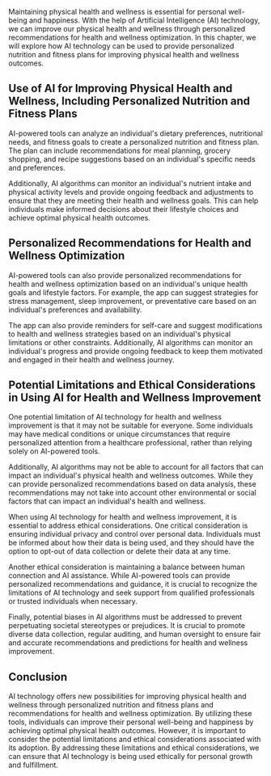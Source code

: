 
Maintaining physical health and wellness is essential for personal well-being and happiness. With the help of Artificial Intelligence (AI) technology, we can improve our physical health and wellness through personalized recommendations for health and wellness optimization. In this chapter, we will explore how AI technology can be used to provide personalized nutrition and fitness plans for improving physical health and wellness outcomes.

Use of AI for Improving Physical Health and Wellness, Including Personalized Nutrition and Fitness Plans
--------------------------------------------------------------------------------------------------------

AI-powered tools can analyze an individual's dietary preferences, nutritional needs, and fitness goals to create a personalized nutrition and fitness plan. The plan can include recommendations for meal planning, grocery shopping, and recipe suggestions based on an individual's specific needs and preferences.

Additionally, AI algorithms can monitor an individual's nutrient intake and physical activity levels and provide ongoing feedback and adjustments to ensure that they are meeting their health and wellness goals. This can help individuals make informed decisions about their lifestyle choices and achieve optimal physical health outcomes.

Personalized Recommendations for Health and Wellness Optimization
-----------------------------------------------------------------

AI-powered tools can also provide personalized recommendations for health and wellness optimization based on an individual's unique health goals and lifestyle factors. For example, the app can suggest strategies for stress management, sleep improvement, or preventative care based on an individual's preferences and availability.

The app can also provide reminders for self-care and suggest modifications to health and wellness strategies based on an individual's physical limitations or other constraints. Additionally, AI algorithms can monitor an individual's progress and provide ongoing feedback to keep them motivated and engaged in their health and wellness journey.

Potential Limitations and Ethical Considerations in Using AI for Health and Wellness Improvement
------------------------------------------------------------------------------------------------

One potential limitation of AI technology for health and wellness improvement is that it may not be suitable for everyone. Some individuals may have medical conditions or unique circumstances that require personalized attention from a healthcare professional, rather than relying solely on AI-powered tools.

Additionally, AI algorithms may not be able to account for all factors that can impact an individual's physical health and wellness outcomes. While they can provide personalized recommendations based on data analysis, these recommendations may not take into account other environmental or social factors that can impact an individual's health and wellness.

When using AI technology for health and wellness improvement, it is essential to address ethical considerations. One critical consideration is ensuring individual privacy and control over personal data. Individuals must be informed about how their data is being used, and they should have the option to opt-out of data collection or delete their data at any time.

Another ethical consideration is maintaining a balance between human connection and AI assistance. While AI-powered tools can provide personalized recommendations and guidance, it is crucial to recognize the limitations of AI technology and seek support from qualified professionals or trusted individuals when necessary.

Finally, potential biases in AI algorithms must be addressed to prevent perpetuating societal stereotypes or prejudices. It is crucial to promote diverse data collection, regular auditing, and human oversight to ensure fair and accurate recommendations and predictions for health and wellness improvement.

Conclusion
----------

AI technology offers new possibilities for improving physical health and wellness through personalized nutrition and fitness plans and recommendations for health and wellness optimization. By utilizing these tools, individuals can improve their personal well-being and happiness by achieving optimal physical health outcomes. However, it is important to consider the potential limitations and ethical considerations associated with its adoption. By addressing these limitations and ethical considerations, we can ensure that AI technology is being used ethically for personal growth and fulfillment.
